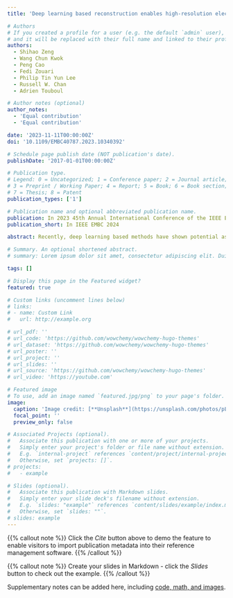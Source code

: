 ```yaml
---
title: 'Deep learning based reconstruction enables high-resolution electrical impedance tomography for lung function assessment'

# Authors
# If you created a profile for a user (e.g. the default `admin` user), write the username (folder name) here
# and it will be replaced with their full name and linked to their profile.
authors:
  - Shihao Zeng
  - Wang Chun Kwok
  - Peng Cao
  - Fedi Zouari
  - Philip Tin Yun Lee
  - Russell W. Chan
  - Adrien Touboul

# Author notes (optional)
author_notes:
  - 'Equal contribution'
  - 'Equal contribution'

date: '2023-11-11T00:00:00Z'
doi: '10.1109/EMBC40787.2023.10340392'

# Schedule page publish date (NOT publication's date).
publishDate: '2017-01-01T00:00:00Z'

# Publication type.
# Legend: 0 = Uncategorized; 1 = Conference paper; 2 = Journal article;
# 3 = Preprint / Working Paper; 4 = Report; 5 = Book; 6 = Book section;
# 7 = Thesis; 8 = Patent
publication_types: ['1']

# Publication name and optional abbreviated publication name.
publication: In 2023 45th Annual International Conference of the IEEE Engineering in Medicine & Biology Society 
publication_short: In IEEE EMBC 2024

abstract: Recently, deep learning based methods have shown potential as alternative approaches for lung time difference electrical impedance tomography (tdEIT) reconstruction other than traditional regularized least square methods, that have inherent severe ill-posedness and low spatial resolution posing challenges for further interpretation. However, the validation of deep learning reconstruction quality is mainly focused on simulated data rather than in vivo human chest data, and on image quality rather than clinical indicator accuracy. In this study, a variational autoencoder is trained on high-resolution human chest simulations, and inference results on an EIT dataset collected from 22 healthy subjects performing various breathing paradigms are benchmarked with simultaneous spirometry measurements. The deep learning reconstructed global conductivity is significantly correlated with measured volume-time curves with correlation > 0.9. EIT lung function indicators from the reconstruction are also highly correlated with standard spirometry indicators with correlation > 0.75.Clinical Relevance— Our deep learning reconstruction method of lung tdEIT can predict lung volume and spirometry indicators while generating high-resolution EIT images, revealing potential of being a competitive approach in clinical settings.

# Summary. An optional shortened abstract.
# summary: Lorem ipsum dolor sit amet, consectetur adipiscing elit. Duis posuere tellus ac convallis placerat. Proin tincidunt magna sed ex sollicitudin condimentum.

tags: []

# Display this page in the Featured widget?
featured: true

# Custom links (uncomment lines below)
# links:
# - name: Custom Link
#   url: http://example.org

# url_pdf: ''
# url_code: 'https://github.com/wowchemy/wowchemy-hugo-themes'
# url_dataset: 'https://github.com/wowchemy/wowchemy-hugo-themes'
# url_poster: ''
# url_project: ''
# url_slides: ''
# url_source: 'https://github.com/wowchemy/wowchemy-hugo-themes'
# url_video: 'https://youtube.com'

# Featured image
# To use, add an image named `featured.jpg/png` to your page's folder.
image:
  caption: 'Image credit: [**Unsplash**](https://unsplash.com/photos/pLCdAaMFLTE)'
  focal_point: ''
  preview_only: false

# Associated Projects (optional).
#   Associate this publication with one or more of your projects.
#   Simply enter your project's folder or file name without extension.
#   E.g. `internal-project` references `content/project/internal-project/index.md`.
#   Otherwise, set `projects: []`.
# projects:
#   - example

# Slides (optional).
#   Associate this publication with Markdown slides.
#   Simply enter your slide deck's filename without extension.
#   E.g. `slides: "example"` references `content/slides/example/index.md`.
#   Otherwise, set `slides: ""`.
# slides: example
---
```


{{% callout note %}}
Click the _Cite_ button above to demo the feature to enable visitors to import publication metadata into their reference management software.
{{% /callout %}}

{{% callout note %}}
Create your slides in Markdown - click the _Slides_ button to check out the example.
{{% /callout %}}

Supplementary notes can be added here, including [code, math, and images](https://wowchemy.com/docs/writing-markdown-latex/).
